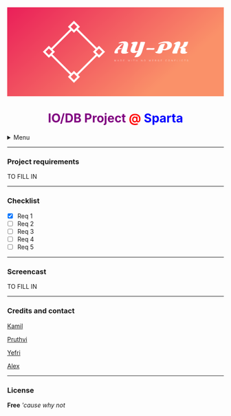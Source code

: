 

<h1 align="center"><img src="src/main/resources/images/cover.png" alt="logo" align="center"><br></br><span style="color:purple">IO/DB Project</span> <span style="color:red">@</span><span style="color:blue"> Sparta</span></h1>



<details>
  <summary>Menu</summary>
  <h5>
    <a href="#project requirements">Project requirements</a> •
  </h5>
  <h5>
    <a href="#checklist">Checklist requirements implemented</a> •
  </h5>
  <h5>
  	<a href="#screencast">Screencasts of the app running</a> •  
  </h5>
	<h5>
  	<a href="#credits and contact">Credits</a> •  
  </h5>
  <h5>
  	<a href="#license">License</a>   
  </h5>
</details>




---

### Project requirements



TO FILL IN

----

### Checklist

- [x] Req 1
- [ ] Req 2
- [ ] Req 3
- [ ] Req 4
- [ ] Req 5

----

### Screencast



TO FILL IN

---

### Credits and contact

[Kamil](https://github.com/rwenmax)

[Pruthvi](https://github.com/pruthvi-lalji)

[Yefri](https://github.com/grimz5129)

[Alex](https://github.com/alexsusanu)

----



### License

**Free** *'cause why not*













